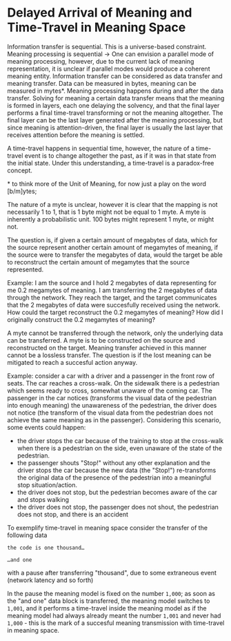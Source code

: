 # Delayed Arrival of Meaning and Time-Travel in Meaning Space



Information transfer is sequential. This is a universe-based constraint. Meaning processing is sequential -> One can envision a parallel mode of meaning processing, however, due to the current lack of meaning representation, it is unclear if parallel modes would produce a coherent meaning entity. Information transfer can be considered as data transfer and meaning transfer. Data can be measured in bytes, meaning can be measured in mytes*. Meaning processing happens during and after the data transfer. Solving for meaning a certain data transfer means that the meaning is formed in layers, each one delaying the solvency, and that the final layer performs a final time-travel transforming or not the meaning altogether. The final layer can be the last layer generated after the meaning processing, but since meaning is attention-driven, the final layer is usually the last layer that receives attention before the meaning is settled.

A time-travel happens in sequential time, however, the nature of a time-travel event is to change altogether the past, as if it was in that state from the initial state. Under this understanding, a time-travel is a paradox-free concept.


\* to think more of the Unit of Meaning, for now just a play on the word [b/m]ytes;

The nature of a myte is unclear, however it is clear that the mapping is not necessarily 1 to 1, that is 1 byte might not be equal to 1 myte. A myte is inherently a probabilistic unit. 100 bytes might represent 1 myte, or might not.


The question is, if given a certain amount of megabytes of data, which for the source represent another certain amount of megamytes of meaning, if the source were to transfer the megabytes of data, would the target be able to reconstruct the certain amount of megamytes that the source represented.


Example: I am the source and I hold 2 megabytes of data representing for me 0.2 megamytes of meaning. I am transferring the 2 megabytes of data through the network. They reach the target, and the target communicates that the 2 megabytes of data were succesfully received using the network. How could the target reconstruct the 0.2 megamytes of meaning? How did I originally construct the 0.2 megamytes of meaning?


A myte cannot be transferred through the network, only the underlying data can be transferred. A myte is to be constructed on the source and reconstructed on the target. Meaning transfer achieved in this manner cannot be a lossless transfer. The question is if the lost meaning can be mitigated to reach a succesful action anyway.


Example: consider a car with a driver and a passenger in the front row of seats. The car reaches a cross-walk. On the sidewalk there is a pedestrian which seems ready to cross, somewhat unaware of the coming car. The passenger in the car notices (transforms the visual data of the pedestrian into enough meaning) the unawareness of the pedestrian, the driver does not notice (the transform of the visual data from the pedestrian does not achieve the same meaning as in the passenger). Considering this scenario, some events could happen:

+ the driver stops the car because of the training to stop at the cross-walk when there is a pedestrian on the side, even unaware of the state of the pedestrian.
+ the passenger shouts "Stop!" without any other explanation and the driver stops the car because the new data (the "Stop!") re-transforms the original data of the presence of the pedestrian into a meaningful stop situation/action.
+ the driver does not stop, but the pedestrian becomes aware of the car and stops walking
+ the driver does not stop, the passenger does not shout, the pedestrian does not stop, and there is an accident


To exemplify time-travel in meaning space consider the transfer of the following data

```
the code is one thousand…

…and one
```

with a pause after transferring "thousand", due to some extraneous event (network latency and so forth)

In the pause the meaning model is fixed on the number `1,000`; as soon as the "and one" data block is transferred, the meaning model switches to `1,001`, and it performs a time-travel inside the meaning model as if the meaning model had always already meant the number `1,001` and never had `1,000` - this is the mark of a succesful meaning transmission with time-travel in meaning space.
